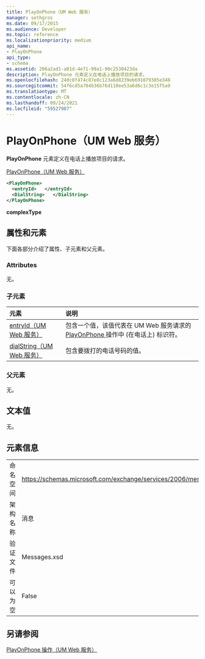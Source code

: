 ```yaml
---
title: PlayOnPhone（UM Web 服务）
manager: sethgros
ms.date: 09/17/2015
ms.audience: Developer
ms.topic: reference
ms.localizationpriority: medium
api_name:
- PlayOnPhone
api_type:
- schema
ms.assetid: 206a2ad1-a01d-4e71-99a1-90c2530423da
description: PlayOnPhone 元素定义在电话上播放项目的请求。
ms.openlocfilehash: 240c8f474c87e0c123a6d8239eb691079385e348
ms.sourcegitcommit: 54f6cd5a704b36b76d110ee53a6d6c1c3e15f5a9
ms.translationtype: MT
ms.contentlocale: zh-CN
ms.lasthandoff: 09/24/2021
ms.locfileid: "59527987"
---
```

# <a name="playonphone-um-web-service"></a>PlayOnPhone（UM Web 服务）

**PlayOnPhone** 元素定义在电话上播放项目的请求。 
  
[PlayOnPhone（UM Web 服务）](playonphone-um-web-service.md)
  
```xml
<PlayOnPhone>
  <entryId>   </entryId>
  <DialString>   </DialString>
</PlayOnPhone>
```

 **complexType**
## <a name="attributes-and-elements"></a>属性和元素

下面各部分介绍了属性、子元素和父元素。
  
### <a name="attributes"></a>Attributes

无。
  
### <a name="child-elements"></a>子元素

|**元素**|**说明**|
|:-----|:-----|
|[entryId（UM Web 服务）](entryid-um-web-service.md) <br/> |包含一个值，该值代表在 UM Web 服务请求的 [PlayOnPhone ](playonphone-operation-um-web-service.md) 操作中 (在电话上) 标识符。  <br/> |
|[dialString（UM Web 服务）](dialstring-um-web-service.md) <br/> |包含要拨打的电话号码的值。  <br/> |
   
### <a name="parent-elements"></a>父元素

无。
  
## <a name="text-value"></a>文本值

无。
  
## <a name="element-information"></a>元素信息

|||
|:-----|:-----|
|命名空间  <br/> |https://schemas.microsoft.com/exchange/services/2006/messages  <br/> |
|架构名称  <br/> |消息  <br/> |
|验证文件  <br/> |Messages.xsd  <br/> |
|可以为空  <br/> |False  <br/> |
   
## <a name="see-also"></a>另请参阅



[PlayOnPhone 操作（UM Web 服务）](playonphone-operation-um-web-service.md)

